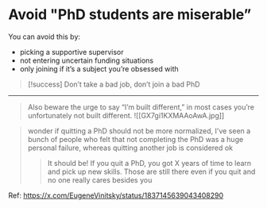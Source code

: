 # Avoid "PhD students are miserable”

You can avoid this by:
- picking a supportive supervisor 
- not entering uncertain funding situations 
- only joining if it’s a subject you’re obsessed with 

>[!success]
>Don’t take a bad job, don’t join a bad PhD


---


>Also beware the urge to say “I’m built different,” in most cases you’re unfortunately not built different.
>![[GX7gi1KXMAAoAwA.jpg]]

>wonder if quitting a PhD should not be more normalized, I've seen a bunch of people who felt that not completing the PhD was a huge personal failure, whereas quitting another job is considered ok
>
> >It should be! If you quit a PhD, you got X years of time to learn and pick up new skills. Those are still there even if you quit and no one really cares besides you



Ref: https://x.com/EugeneVinitsky/status/1837145639043408290